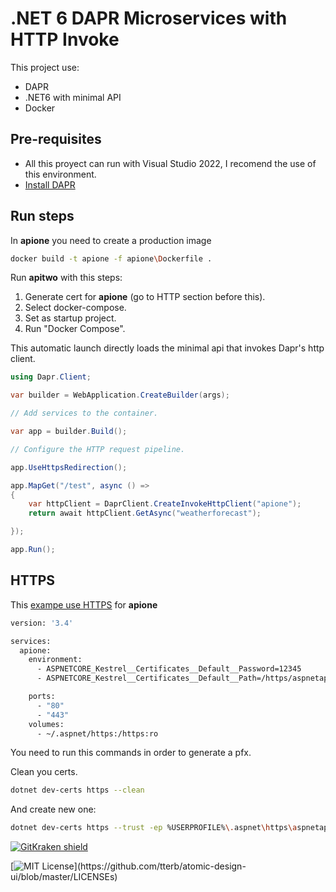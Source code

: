 # .NET 6 DAPR Microservices with HTTP Invoke

This project use:

* DAPR
* .NET6 with minimal API
* Docker

## Pre-requisites

* All this proyect can run with Visual Studio 2022, I recomend the use of this environment.
* [Install DAPR](https://docs.dapr.io/getting-started/install-dapr-cli/)

## Run steps

In **apione** you need to create a production image

```bash
docker build -t apione -f apione\Dockerfile .
```

Run **apitwo** with this steps:

1. Generate cert for **apione** (go to HTTP section before this).
2. Select docker-compose.
3. Set as startup project.
4. Run "Docker Compose".

This automatic launch directly loads the minimal api that invokes Dapr's http client.

```c#
using Dapr.Client;

var builder = WebApplication.CreateBuilder(args);

// Add services to the container.

var app = builder.Build();

// Configure the HTTP request pipeline.

app.UseHttpsRedirection();

app.MapGet("/test", async () =>
{
    var httpClient = DaprClient.CreateInvokeHttpClient("apione");
    return await httpClient.GetAsync("weatherforecast");

});

app.Run();
```

## HTTPS

This [exampe use HTTPS](https://docs.microsoft.com/en-us/aspnet/core/security/docker-compose-https?view=aspnetcore-6.0) for **apione**

```bash
version: '3.4'

services:
  apione:
    environment:
      - ASPNETCORE_Kestrel__Certificates__Default__Password=12345
      - ASPNETCORE_Kestrel__Certificates__Default__Path=/https/aspnetapp.pfx

    ports:
      - "80"
      - "443"
    volumes:
      - ~/.aspnet/https:/https:ro
```

You need to run this commands in order to generate a pfx.

Clean you certs.

```bash
dotnet dev-certs https --clean
```

And create new one:

```bash
dotnet dev-certs https --trust -ep %USERPROFILE%\.aspnet\https\aspnetapp.pfx -p 12345
```

[![GitKraken shield](https://img.shields.io/badge/GitKraken-Legendary%20Git%20Tools-teal?style=plastic&logo=gitkraken)](https://gitkraken.com/invite/sUviHf86)

[![MIT License](https://img.shields.io/apm/l/atomic-design-ui.svg?)](https://github.com/tterb/atomic-design-ui/blob/master/LICENSEs)
